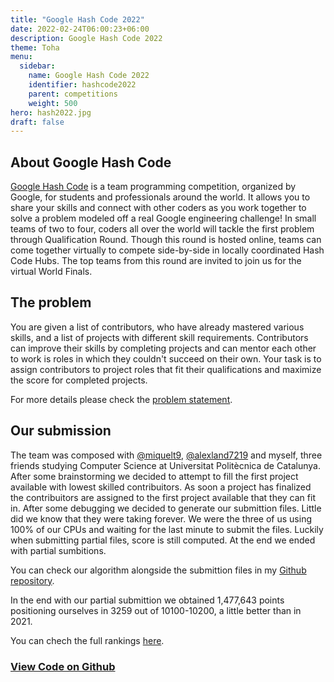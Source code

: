 ```yaml
---
title: "Google Hash Code 2022"
date: 2022-02-24T06:00:23+06:00
description: Google Hash Code 2022
theme: Toha
menu:
  sidebar:
    name: Google Hash Code 2022
    identifier: hashcode2022
    parent: competitions
    weight: 500
hero: hash2022.jpg
draft: false
---
```


## About Google Hash Code
[Google Hash Code](https://codingcompetitions.withgoogle.com/hashcode) is a team programming competition, organized by Google, for students and professionals around the world. It allows you to share your skills and connect with other coders as you work together to solve a problem modeled off a real Google engineering challenge! In small teams of two to four, coders all over the world will tackle the first problem through Qualification Round. Though this round is hosted online, teams can come together virtually to compete side-by-side in locally coordinated Hash Code Hubs. The top teams from this round are invited to join us for the virtual World Finals.

## The problem
You are given a list of contributors, who have already mastered various skills, and a list of projects with different skill requirements. Contributors can improve their skills by completing projects and can mentor each other to work is roles in which they couldn't succeed on their own. Your task is to assign contributors to project roles that fit their qualifications and maximize the score for completed projects. 

For more details please check the [problem statement](https://codingcompetitions.withgoogle.com/hashcode/round/00000000008caae7/000000000098afc8).


## Our submission
The team was composed with [@miquelt9](https://github.com/miquelt9), [@alexland7219](https://github.com/alexland7219) and myself, three friends studying Computer Science at Universitat Politècnica de Catalunya. After some brainstorming we decided to attempt to fill the first project available with lowest skilled contribuitors. As soon a project has finalized the contribuitors are assigned to the first project available that they can fit in. After some debugging we decided to generate our submittion files. Little did we know that they were taking forever. We were the three of us using 100% of our CPUs and waiting for the last minute to submit the files. Luckily when submitting partial files, score is still computed. At the end we ended with partial sumbitions.

You can check our algorithm alongside the submittion files in my [Github repository](https://github.com/BernatBC/Coding-Competitions/tree/main/GoogleHashCode2022).

In the end with our partial submittion we obtained 1,477,643 points positioning ourselves in 3259 out of 10100-10200, a little better than in 2021.

You can chech the full rankings [here](https://codingcompetitions.withgoogle.com/hashcode/round/00000000008caae7).


### [View Code on Github](https://github.com/BernatBC/Coding-Competitions/tree/main/GoogleHashCode2022)